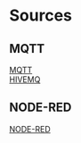 # Sources
## MQTT
[MQTT](https://mqtt.org/)   
[HIVEMQ](https://www.hivemq.com/mqtt-essentials/)

## NODE-RED
[NODE-RED](https://nodered.org)   